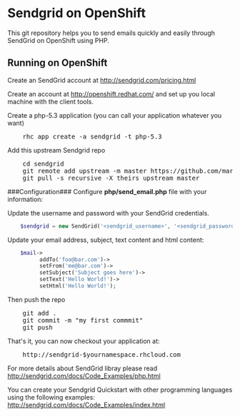 Sendgrid on OpenShift
======================

This git repository helps you to send emails quickly and easily through SendGrid on OpenShift using PHP.


Running on OpenShift
----------------------------

Create an SendGrid account at http://sendgrid.com/pricing.html

Create an account at http://openshift.redhat.com/ and set up you local machine with the client tools.

Create a php-5.3 application (you can call your application whatever you want)
<pre>
    rhc app create -a sendgrid -t php-5.3
</pre>
Add this upstream Sendgrid repo
<pre>
    cd sendgrid
    git remote add upstream -m master https://github.com/mariusrusu/openshift-sendgrid-php
    git pull -s recursive -X theirs upstream master
</pre>

###Configuration###
Configure <strong>php/send_email.php</strong> file with your information:

Update the username and password with your SendGrid credentials.
```php
    $sendgrid = new SendGrid('<sendgrid_username>', '<sendgrid_password>');
```

Update your email address, subject, text content and html content:
```php
    $mail->
          addTo('foo@bar.com')->
          setFrom('me@bar.com')->
          setSubject('Subject goes here')->
          setText('Hello World!')->
          setHtml('Hello World!');
```
Then push the repo
<pre>
    git add .
    git commit -m "my first commmit"
    git push
</pre>
That's it, you can now checkout your application at:
<pre>
    http://sendgrid-$yournamespace.rhcloud.com
</pre>

For more details about SendGrid libray please read http://sendgrid.com/docs/Code_Examples/php.html

You can create your Sendgrid Quickstart with other programming languages using the following examples: http://sendgrid.com/docs/Code_Examples/index.html
